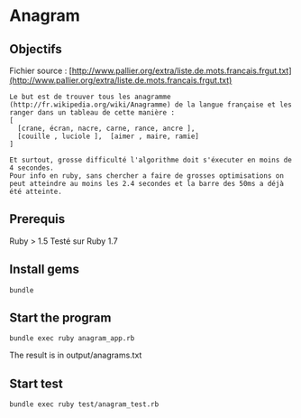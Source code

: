 # Anagram

## Objectifs

Fichier source : [http://www.pallier.org/extra/liste.de.mots.francais.frgut.txt](http://www.pallier.org/extra/liste.de.mots.francais.frgut.txt)

```
Le but est de trouver tous les anagramme (http://fr.wikipedia.org/wiki/Anagramme) de la langue française et les ranger dans un tableau de cette manière :
[
  [crane, écran, nacre, carne, rance, ancre ],  
  [couille , luciole ],  [aimer , maire, ramie]
]

Et surtout, grosse difficulté l'algorithme doit s'éxecuter en moins de 4 secondes.
Pour info en ruby, sans chercher a faire de grosses optimisations on peut atteindre au moins les 2.4 secondes et la barre des 50ms a déjà été atteinte.
```

## Prerequis

Ruby > 1.5
Testé sur Ruby 1.7

## Install gems

```shell
bundle
```

## Start the program

```shell
bundle exec ruby anagram_app.rb
```

The result is in output/anagrams.txt

## Start test

```shell
bundle exec ruby test/anagram_test.rb
```
